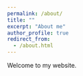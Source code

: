 ```yaml
---
permalink: /about/
title: ""
excerpt: "About me"
author_profile: true
redirect_from: 
  - /about.html
---
```

Welcome to my website.


